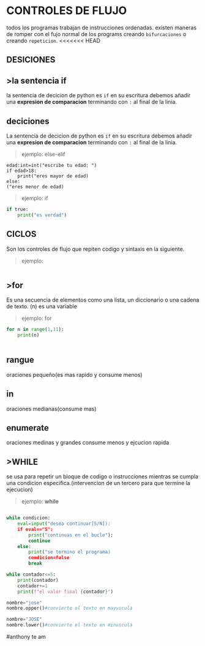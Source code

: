# CONTROLES DE FLUJO
todos los programas trabajan de instrucciones ordenadas.
existen maneras de romper con el fujo normal de los programs creando  `bifurcaciones` o creando `repeticion`.
<<<<<<< HEAD
## DESICIONES
## >la sentencia if
la sentencia de decicion de python es `if` en su escritura debemos añadir una **expresion de comparacion** terminando con `:` al final de la linia.

## deciciones
La sentencia de decicion de python es `if` en su escritura debemos añadir una **expresion de comparacion** terminando con `:` al final de la linia.

> ejemplo:
else-elif
```
edad:int=int("escribe tu edad: ")
if edad>18:
    print("eres mayor de edad)
else:
("eres menor de edad)
```
>ejemplo:
if
```python
if true:
    print("es verdad") 
```


## CICLOS
Son los controles de flujo que repiten codigo y sintaxis en la siguiente.
> ejemplo:
```python
```
## >for
Es una secuencia de elementos como una lista, un diccionario o una cadena de texto.
(n) es una variable
> ejemplo: for
```python
for n in range(1,11):
    print(n)
    
```
## rangue
oraciones pequeño(es mas rapido y consume menos)
## in
oraciones medianas(consume mas)
## enumerate
oraciones medinas y grandes consume menos y ejcucion  rapida

## >WHILE
se usa para repetir un bloque de codigo o instrucciones mientras se cumpla una condicion especifica.(intervencion de un tercero para que termine la ejecucion)
>ejemplo: **while**
```python

while condicion:
    eval=input("desea continuar[S/N]):
    if eval=="S":
        print("continuas en el bucle"):
        continue
    else:
        print("se termino el programa)
        condicion=false
        break
```             
```python
while contador<=5:
    print(contador)
    contador+=1
    print(f"el valor final {contador}")
```
```python
nombre="jose"
nombre.opper()#convierte el texto en mayuscula

nombre="JOSE"
nombre.lower()#convierte el texto en minuscula
```

#anthony te am